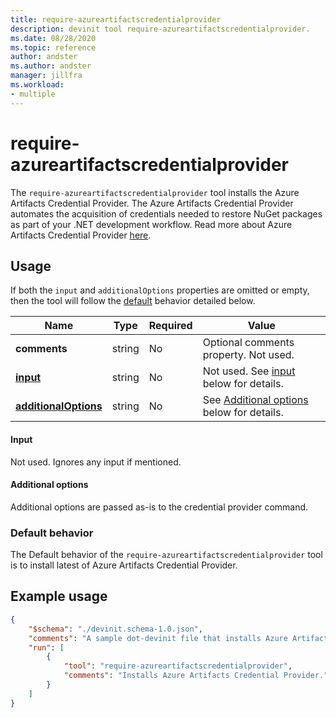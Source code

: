 ```yaml
---
title: require-azureartifactscredentialprovider
description: devinit tool require-azureartifactscredentialprovider.
ms.date: 08/28/2020
ms.topic: reference
author: andster
ms.author: andster
manager: jillfra
ms.workload:
- multiple
---
```

# require-azureartifactscredentialprovider

The `require-azureartifactscredentialprovider` tool installs the Azure Artifacts Credential Provider. The Azure Artifacts Credential Provider automates the acquisition of credentials needed to restore NuGet packages as part of your .NET development workflow. Read more about Azure Artifacts Credential Provider [here](https://github.com/microsoft/artifacts-credprovider/blob/master/README.md).

## Usage

If both the `input` and `additionalOptions` properties are omitted or empty, then the tool will follow the [default](#default-behavior) behavior detailed below.

| Name                                             | Type   | Required | Value                                                                                |
|--------------------------------------------------|--------|----------|--------------------------------------------------------------------------------------|
| **comments**                                     | string | No       | Optional comments property. Not used.                                                |
| [**input**](#input)                              | string | No       | Not used. See [input](#input) below for details. |
| [**additionalOptions**](#additional-options)     | string | No       | See [Additional options](#additional-options) below for details.                     |

#### Input

Not used. Ignores any input if mentioned.

#### Additional options

Additional options are passed as-is to the credential provider command.

### Default behavior

The Default behavior of the `require-azureartifactscredentialprovider` tool is to install latest of Azure Artifacts Credential Provider.

## Example usage

```json
{
    "$schema": "./devinit.schema-1.0.json",
    "comments": "A sample dot-devinit file that installs Azure Artifacts Credential Provider.'",
    "run": [
        {
            "tool": "require-azureartifactscredentialprovider",
            "comments": "Installs Azure Artifacts Credential Provider."
        }
    ]
}
```
